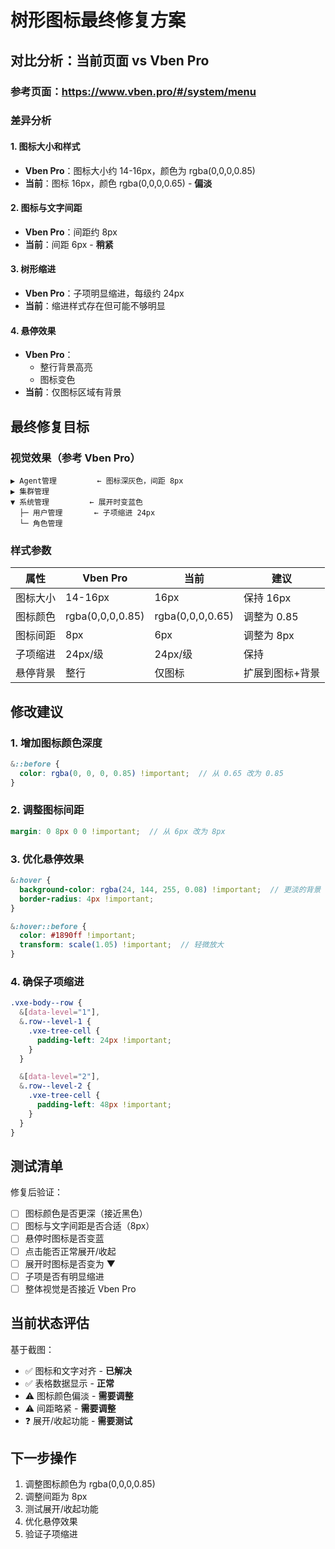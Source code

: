 # 树形图标最终修复方案

## 对比分析：当前页面 vs Vben Pro

### 参考页面：https://www.vben.pro/#/system/menu

### 差异分析

#### 1. 图标大小和样式
- **Vben Pro**：图标大小约 14-16px，颜色为 rgba(0,0,0,0.85)
- **当前**：图标 16px，颜色 rgba(0,0,0,0.65) - **偏淡**

#### 2. 图标与文字间距
- **Vben Pro**：间距约 8px
- **当前**：间距 6px - **稍紧**

#### 3. 树形缩进
- **Vben Pro**：子项明显缩进，每级约 24px
- **当前**：缩进样式存在但可能不够明显

#### 4. 悬停效果
- **Vben Pro**：
  - 整行背景高亮
  - 图标变色
- **当前**：仅图标区域有背景

## 最终修复目标

### 视觉效果（参考 Vben Pro）

```
▶ Agent管理         ← 图标深灰色，间距 8px
▶ 集群管理
▼ 系统管理         ← 展开时变蓝色
  ├─ 用户管理       ← 子项缩进 24px
  └─ 角色管理
```

### 样式参数

| 属性 | Vben Pro | 当前 | 建议 |
|------|---------|------|------|
| 图标大小 | 14-16px | 16px | 保持 16px |
| 图标颜色 | rgba(0,0,0,0.85) | rgba(0,0,0,0.65) | 调整为 0.85 |
| 图标间距 | 8px | 6px | 调整为 8px |
| 子项缩进 | 24px/级 | 24px/级 | 保持 |
| 悬停背景 | 整行 | 仅图标 | 扩展到图标+背景 |

## 修改建议

### 1. 增加图标颜色深度

```scss
&::before {
  color: rgba(0, 0, 0, 0.85) !important;  // 从 0.65 改为 0.85
}
```

### 2. 调整图标间距

```scss
margin: 0 8px 0 0 !important;  // 从 6px 改为 8px
```

### 3. 优化悬停效果

```scss
&:hover {
  background-color: rgba(24, 144, 255, 0.08) !important;  // 更淡的背景
  border-radius: 4px !important;
}

&:hover::before {
  color: #1890ff !important;
  transform: scale(1.05) !important;  // 轻微放大
}
```

### 4. 确保子项缩进

```scss
.vxe-body--row {
  &[data-level="1"],
  &.row--level-1 {
    .vxe-tree-cell {
      padding-left: 24px !important;
    }
  }

  &[data-level="2"],
  &.row--level-2 {
    .vxe-tree-cell {
      padding-left: 48px !important;
    }
  }
}
```

## 测试清单

修复后验证：

- [ ] 图标颜色是否更深（接近黑色）
- [ ] 图标与文字间距是否合适（8px）
- [ ] 悬停时图标是否变蓝
- [ ] 点击能否正常展开/收起
- [ ] 展开时图标是否变为 ▼
- [ ] 子项是否有明显缩进
- [ ] 整体视觉是否接近 Vben Pro

## 当前状态评估

基于截图：
- ✅ 图标和文字对齐 - **已解决**
- ✅ 表格数据显示 - **正常**
- ⚠️ 图标颜色偏淡 - **需要调整**
- ⚠️ 间距略紧 - **需要调整**
- ❓ 展开/收起功能 - **需要测试**

## 下一步操作

1. 调整图标颜色为 rgba(0,0,0,0.85)
2. 调整间距为 8px
3. 测试展开/收起功能
4. 优化悬停效果
5. 验证子项缩进
